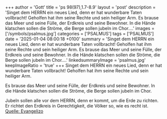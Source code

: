 +++
author = 'Gott'
title = 'ps 98(97),1.7-8.9'
layout = 'post'
description = 'Singet dem HERRN ein neues Lied,  denn er hat wunderbare Taten vollbracht!  Geholfen hat ihm seine Rechte  und sein heiliger Arm.  Es brause das Meer und seine Fülle,  der Erdkreis und seine Bewohner. In die Hände klatschen sollen die Ströme,  die Berge sollen jubeln im Chor....'
images = ['/symbols/psalmus.jpg']
categories = ['PSALMUS']
tags = ['PSALMUS']
date = '2025-01-04 08:00:18 +0100'
summary = 'Singet dem HERRN ein neues Lied,  denn er hat wunderbare Taten vollbracht!  Geholfen hat ihm seine Rechte  und sein heiliger Arm.  Es brause das Meer und seine Fülle,  der Erdkreis und seine Bewohner. In die Hände klatschen sollen die Ströme,  die Berge sollen jubeln im Chor....'
linkedsummaryImage = 'psalmus.jpg'
keepImageRatio = 'true'
+++
Singet dem HERRN ein neues Lied, 
denn er hat wunderbare Taten vollbracht! 
Geholfen hat ihm seine Rechte 
und sein heiliger Arm.

Es brause das Meer und seine Fülle, 
der Erdkreis und seine Bewohner.
In die Hände klatschen sollen die Ströme, 
die Berge sollen jubeln im Chor.<!--more-->

Jubeln sollen alle vor dem HERRN, denn er kommt, 
um die Erde zu richten. 
Er richtet den Erdkreis in Gerechtigkeit, 
die Völker so, wie es recht ist.<br> [Quelle: Evangelizo](https://evangeliumtagfuertag.org/DE/gospel)
